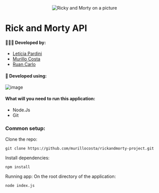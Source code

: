 <div align="center">
  <img src="https://user-images.githubusercontent.com/91096652/171269826-3f0288a8-cbd2-49a9-b689-bbc00380d321.png" alt="Ricky and Morty on a picture"/>
</div>

  # Rick and Morty API

#### 👩🏾‍💻 Developed by:
- [Letícia Pardini](https://github.com/leticiapardini)
- [Murillo Costa](https://github.com/murillocosta)
- [Ruan Carlo](https://github.com/murillocosta)

#### 🔧 Developed using:

![image](https://img.shields.io/badge/Node.js-339933?style=for-the-badge&logo=nodedotjs&logoColor=white)

#### What will you need to run this application:

- Node.Js
- Git

### Common setup:

Clone the repo:

``` 
git clone https://github.com/murillocosta/rickandmorty-project.git 
```
Install dependencies:

```
npm install
```

Running app:
On the root directory of the application:

```
node index.js
```
